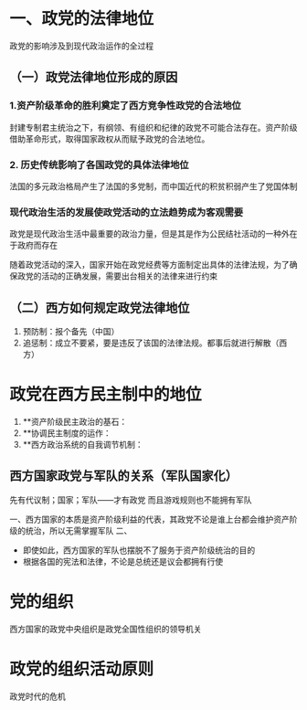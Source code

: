 # 一、政党的法律地位

政党的影响涉及到现代政治运作的全过程

## （一）政党法律地位形成的原因

### 1.资产阶级革命的胜利奠定了西方竞争性政党的合法地位
封建专制君主统治之下，有纲领、有组织和纪律的政党不可能合法存在。资产阶级借助革命形式，取得国家政权从而赋予政党的合法地位。
### 2. 历史传统影响了各国政党的具体法律地位
法国的多元政治格局产生了法国的多党制，而中国近代的积贫积弱产生了党国体制

### 现代政治生活的发展使政党活动的立法趋势成为客观需要

政党是现代政治生活中最重要的政治力量，但是其是作为公民结社活动的一种外在于政府而存在

随着政党活动的深入，国家开始在政党经费等方面制定出具体的法律法规，为了确保政党的活动的正确发展，需要出台相关的法律来进行约束

## （二）西方如何规定政党法律地位

1. 预防制：报个备先（中国）
2. 追惩制：成立不要紧，要是违反了该国的法律法规。都事后就进行解散（西方）

# 政党在西方民主制中的地位

1. **资产阶级民主政治的基石：
2. **协调民主制度的运作：
3. **西方政治系统的自我调节机制：

## 西方国家政党与军队的关系（军队国家化）

先有代议制；国家；军队——才有政党      而且游戏规则也不能拥有军队

一、西方国家的本质是资产阶级利益的代表，其政党不论是谁上台都会维护资产阶级的统治，所以无需掌握军队
二、


+ 即使如此，西方国家的军队也摆脱不了服务于资产阶级统治的目的
+ 根据各国的宪法和法律，不论是总统还是议会都拥有行使

# 党的组织

西方国家的政党中央组织是政党全国性组织的领导机关

# 政党的组织活动原则

政党时代的危机